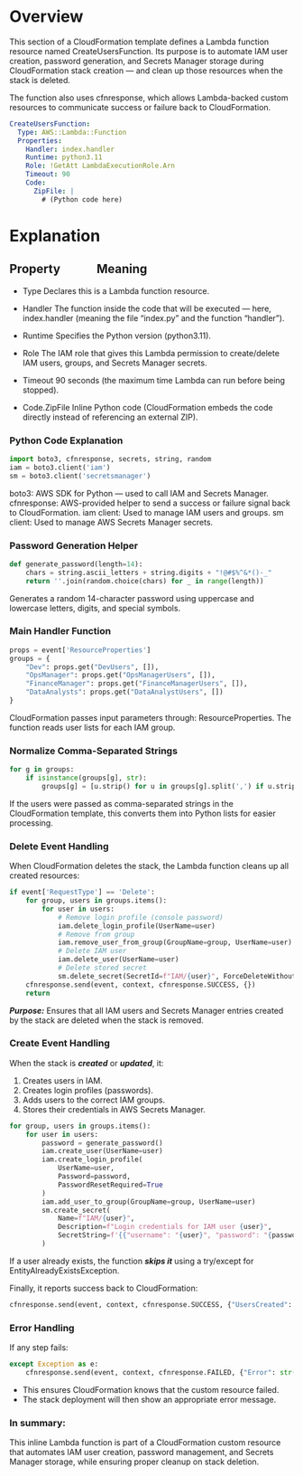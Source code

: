 
# **Overview**


This section of a CloudFormation template defines a Lambda function resource named CreateUsersFunction.
Its purpose is to automate IAM user creation, password generation, and Secrets Manager storage during CloudFormation stack creation — and clean up those resources when the stack is deleted.

The function also uses cfnresponse, which allows Lambda-backed custom resources to communicate success or failure back to CloudFormation.

```yaml
CreateUsersFunction:
  Type: AWS::Lambda::Function
  Properties:
    Handler: index.handler
    Runtime: python3.11
    Role: !GetAtt LambdaExecutionRole.Arn
    Timeout: 90
    Code:
      ZipFile: |
        # (Python code here)
```

# Explanation
Property&nbsp;&nbsp;&nbsp;&nbsp;&nbsp;&nbsp;&nbsp;&nbsp;&nbsp;&nbsp;&nbsp;&nbsp;&nbsp;Meaning
---

- Type	            Declares this is a Lambda function resource.  

- Handler	        The function inside the code that will be executed — here, index.handler (meaning the file “index.py” and the function “handler”).  

- Runtime	        Specifies the Python version (python3.11).  
 
- Role	            The IAM role that gives this Lambda permission to create/delete IAM users, groups, and Secrets Manager secrets.  

- Timeout	        90 seconds (the maximum time Lambda can run before being stopped).  

- Code.ZipFile	    Inline Python code (CloudFormation embeds the code directly instead of referencing an external ZIP).  



### Python Code Explanation

```py
import boto3, cfnresponse, secrets, string, random
iam = boto3.client('iam')
sm = boto3.client('secretsmanager')
```

boto3: AWS SDK for Python — used to call IAM and Secrets Manager.
cfnresponse: AWS-provided helper to send a success or failure signal back to CloudFormation.
iam client: Used to manage IAM users and groups.
sm client: Used to manage AWS Secrets Manager secrets.

### Password Generation Helper

```py
def generate_password(length=14):
    chars = string.ascii_letters + string.digits + "!@#$%^&*()-_"
    return ''.join(random.choice(chars) for _ in range(length))
```

Generates a random 14-character password using uppercase and lowercase letters, digits, and special symbols.

### Main Handler Function

```py
props = event['ResourceProperties']
groups = {
    "Dev": props.get("DevUsers", []),
    "OpsManager": props.get("OpsManagerUsers", []),
    "FinanceManager": props.get("FinanceManagerUsers", []),
    "DataAnalysts": props.get("DataAnalystUsers", [])
}
```

CloudFormation passes input parameters through: ResourceProperties.
The function reads user lists for each IAM group.

### Normalize Comma-Separated Strings

```py
for g in groups:
    if isinstance(groups[g], str):
        groups[g] = [u.strip() for u in groups[g].split(',') if u.strip()]
```

If the users were passed as comma-separated strings in the CloudFormation template, this converts them into Python lists for easier processing.

### Delete Event Handling

When CloudFormation deletes the stack, the Lambda function cleans up all created resources:

```py
if event['RequestType'] == 'Delete':
    for group, users in groups.items():
        for user in users:
            # Remove login profile (console password)
            iam.delete_login_profile(UserName=user)
            # Remove from group
            iam.remove_user_from_group(GroupName=group, UserName=user)
            # Delete IAM user
            iam.delete_user(UserName=user)
            # Delete stored secret
            sm.delete_secret(SecretId=f"IAM/{user}", ForceDeleteWithoutRecovery=True)
    cfnresponse.send(event, context, cfnresponse.SUCCESS, {})
    return
```

***Purpose:*** Ensures that all IAM users and Secrets Manager entries created by the stack are deleted when the stack is removed.

### Create Event Handling

When the stack is ***created*** or ***updated***, it:

1. Creates users in IAM.
2. Creates login profiles (passwords).
3. Adds users to the correct IAM groups.
4. Stores their credentials in AWS Secrets Manager.

```py
for group, users in groups.items():
    for user in users:
        password = generate_password()
        iam.create_user(UserName=user)
        iam.create_login_profile(
            UserName=user,
            Password=password,
            PasswordResetRequired=True
        )
        iam.add_user_to_group(GroupName=group, UserName=user)
        sm.create_secret(
            Name=f"IAM/{user}",
            Description=f"Login credentials for IAM user {user}",
            SecretString=f'{{"username": "{user}", "password": "{password}"}}'
        )

```

If a user already exists, the function ***skips it*** using a try/except for EntityAlreadyExistsException.

Finally, it reports success back to CloudFormation:

```py
cfnresponse.send(event, context, cfnresponse.SUCCESS, {"UsersCreated": ", ".join(created)})

```
### Error Handling ###

If any step fails:

```py
except Exception as e:
    cfnresponse.send(event, context, cfnresponse.FAILED, {"Error": str(e)})

```
- This ensures CloudFormation knows that the custom resource failed.
- The stack deployment will then show an appropriate error message.

### In summary:
This inline Lambda function is part of a CloudFormation custom resource that automates IAM user creation, password management, and Secrets Manager storage, while ensuring proper cleanup on stack deletion.